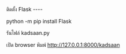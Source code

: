 ติดตั้ง Flask ----

python -m pip install Flask

รันไฟล์
kadsaan.py

เปิด browser พิมพ์
http://127.0.0.1:8000/kadsaan
